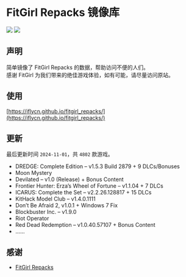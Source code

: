 ﻿# FitGirl Repacks 镜像库
![](https://img.shields.io/badge/ci-passing-brightgreen.svg?logo=github)
![](https://img.shields.io/badge/license-MIT-brightgreen.svg)

## 声明
简单镜像了 FitGirl Repacks 的数据，帮助访问不便的人们。  
感谢 FitGirl 为我们带来的绝佳游戏体验，如有可能，请尽量访问原站。

## 使用
[https://iflycn.github.io/fitgirl_repacks/](https://iflycn.github.io/fitgirl_repacks/)

## 更新
最后更新时间 `2024-11-01`，共 `4802` 款游戏。
- DREDGE: Complete Edition – v1.5.3 Build 2879 + 9 DLCs/Bonuses
- Moon Mystery
- Devilated – v1.0 (Release) + Bonus Content
- Frontier Hunter: Erza’s Wheel of Fortune – v1.1.04 + 7 DLCs
- ICARUS: Complete the Set – v2.2.26.128817 + 15 DLCs
- KitHack Model Club – v1.4.0.1111
- Don’t Be Afraid 2, v1.0.1 + Windows 7 Fix
- Blockbuster Inc. – v1.9.0
- Riot Operator
- Red Dead Redemption – v1.0.40.57107 + Bonus Content
- ……

## 感谢
- [FitGirl Repacks](https://fitgirl-repacks.site/)
